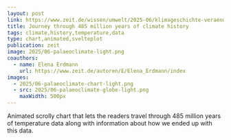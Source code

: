 ```yaml
---
layout: post
link: https://www.zeit.de/wissen/umwelt/2025-06/klimageschichte-veraenderung-temperatur-entwicklung-daten
title: Journey through 485 million years of climate history
tags: climate,history,temperature,data
type: chart,animated,svelteplot
publication: zeit
image: 2025/06-palaeoclimate-light.png
coauthors:
  - name: Elena Erdmann
    url: https://www.zeit.de/autoren/E/Elena_Erdmann/index
images:
  - 2025/06-palaeoclimate-chart-light.png
  - src: 2025/06-palaeoclimate-globe-light.png
    maxWidth: 500px
---
```


Animated scrolly chart that lets the readers travel through 485 million years of temperature data along with information about how we ended up with this data.  